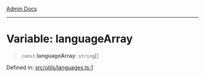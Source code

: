 [Admin Docs](/)

***

# Variable: languageArray

> `const` **languageArray**: `string`[]

Defined in: [src/utils/languages.ts:1](https://github.com/hustlernik/talawa-admin/blob/fe326ed17e0fa5ad916ff9f383f63b5d38aedc7b/src/utils/languages.ts#L1)
